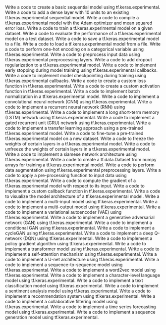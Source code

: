 Write a code to create a basic sequential model using tf.keras.experimental.
Write a code to add a dense layer with 10 units to an existing tf.keras.experimental sequential model.
Write a code to compile a tf.keras.experimental model with the Adam optimizer and mean squared error loss.
Write a code to train a tf.keras.experimental model on a given dataset.
Write a code to evaluate the performance of a tf.keras.experimental model on a test dataset.
Write a code to save a tf.keras.experimental model to a file.
Write a code to load a tf.keras.experimental model from a file.
Write a code to perform one-hot encoding on a categorical variable using tf.keras.experimental.
Write a code to preprocess input data using tf.keras.experimental preprocessing layers.
Write a code to add dropout regularization to a tf.keras.experimental model.
Write a code to implement early stopping during model training using tf.keras.experimental callbacks.
Write a code to implement model checkpointing during training using tf.keras.experimental callbacks.
Write a code to create a custom loss function in tf.keras.experimental.
Write a code to create a custom activation function in tf.keras.experimental.
Write a code to implement batch normalization in a tf.keras.experimental model.
Write a code to implement a convolutional neural network (CNN) using tf.keras.experimental.
Write a code to implement a recurrent neural network (RNN) using tf.keras.experimental.
Write a code to implement a long short-term memory (LSTM) network using tf.keras.experimental.
Write a code to implement a gated recurrent unit (GRU) network using tf.keras.experimental.
Write a code to implement a transfer learning approach using a pre-trained tf.keras.experimental model.
Write a code to fine-tune a pre-trained tf.keras.experimental model on a new dataset.
Write a code to freeze the weights of certain layers in a tf.keras.experimental model.
Write a code to unfreeze the weights of certain layers in a tf.keras.experimental model.
Write a code to implement a siamese network architecture using tf.keras.experimental.
Write a code to create a tf.data.Dataset from numpy arrays for training a tf.keras.experimental model.
Write a code to perform data augmentation using tf.keras.experimental preprocessing layers.
Write a code to apply a pre-processing function to input data using tf.keras.experimental.
Write a code to compute the gradient of a tf.keras.experimental model with respect to its input.
Write a code to implement a custom callback function in tf.keras.experimental.
Write a code to visualize the model architecture of a tf.keras.experimental model.
Write a code to implement a multi-input model using tf.keras.experimental.
Write a code to implement a multi-output model using tf.keras.experimental.
Write a code to implement a variational autoencoder (VAE) using tf.keras.experimental.
Write a code to implement a generative adversarial network (GAN) using tf.keras.experimental.
Write a code to implement a conditional GAN using tf.keras.experimental.
Write a code to implement a cycleGAN using tf.keras.experimental.
Write a code to implement a deep Q-network (DQN) using tf.keras.experimental.
Write a code to implement a policy gradient algorithm using tf.keras.experimental.
Write a code to implement a transformer model using tf.keras.experimental.
Write a code to implement a self-attention mechanism using tf.keras.experimental.
Write a code to implement a U-net architecture using tf.keras.experimental.
Write a code to implement a sequence-to-sequence model using tf.keras.experimental.
Write a code to implement a word2vec model using tf.keras.experimental.
Write a code to implement a character-level language model using tf.keras.experimental.
Write a code to implement a text classification model using tf.keras.experimental.
Write a code to implement a sentiment analysis model using tf.keras.experimental.
Write a code to implement a recommendation system using tf.keras.experimental.
Write a code to implement a collaborative filtering model using tf.keras.experimental.
Write a code to implement a time series forecasting model using tf.keras.experimental.
Write a code to implement a sequence generation model using tf.keras.experimental.